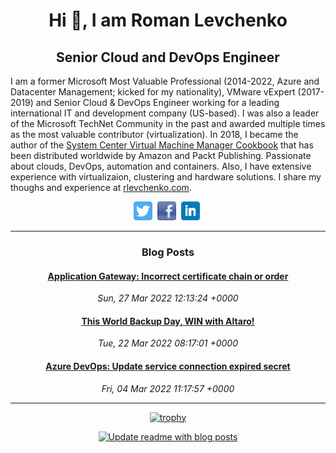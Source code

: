 <h1 align="center"> Hi  👋, I am Roman Levchenko</h1>
<h2 align="center">Senior Cloud and DevOps Engineer</h2>

I am a former Microsoft Most Valuable Professional (2014-2022, Azure and Datacenter Management; kicked for my nationality), VMware vExpert (2017-2019) and Senior Cloud & DevOps Engineer working for a leading international IT and development company (US-based). I was also a leader of the Microsoft TechNet Community in the past and awarded multiple times as the most valuable contributor (virtualization). In 2018, I became the author of the [System Center Virtual Machine Manager Cookbook](https://rlevchenko.com/2018/03/05/my-first-book-is-published-vmm-2016-cookbook/)  that has been distributed worldwide by Amazon and Packt Publishing. Passionate about clouds, DevOps, automation and containers. Also, I have extensive experience with virtualizaion, clustering and hardware solutions. I share my thoughs and experience at [rlevchenko.com](https://rlevchenko.com/about). 
</div>
<p align="center">
<a href="https://twitter.com/rlevchenko" target="external"><img height="30" src="https://github.com/rlevchenko/rlevchenko/blob/main/icons/twitter.png?raw=true"></a>&nbsp;
<a href="http://facebook.com/rlevchenko1/" target="external"><img height="30" src="https://github.com/rlevchenko/rlevchenko/blob/main/icons/facebook.png?raw=true"></a>&nbsp;
<a href="https://www.linkedin.com/in/rlevchenko/" target="external"><img height="30" src="https://github.com/rlevchenko/rlevchenko/blob/main/icons/linkedin.png?raw=true"></a>&nbsp;
</p>

------------------
<div align="center">
<p align="center">

### Blog Posts

<!--START_SECTION:feed-->
#### [Application Gateway: Incorrect certificate chain or order](https://rlevchenko.com/2022/03/27/application-gateway-incorrect-certificate-chain-or-order/) 
*Sun, 27 Mar 2022 12:13:24 +0000*
#### [This World Backup Day, WIN with Altaro!](https://rlevchenko.com/2022/03/22/this-world-backup-day-win-with-altaro-2/) 
*Tue, 22 Mar 2022 08:17:01 +0000*
#### [Azure DevOps: Update service connection expired secret](https://rlevchenko.com/2022/03/04/azure-devops-update-service-connection-expired-secret/) 
*Fri, 04 Mar 2022 11:17:57 +0000*
<!--END_SECTION:feed-->

</p>
</div>

--------------------

<div align="center">

[![trophy](https://github-profile-trophy.vercel.app/?username=rlevchenko&margin-w=15&no-bg=true)](https://github.com/ryo-ma/github-profile-trophy)

[![Update readme with blog posts](https://github.com/rlevchenko/rlevchenko/actions/workflows/get-posts-rss.yml/badge.svg)](https://github.com/rlevchenko/rlevchenko/actions/workflows/get-posts-rss.yml)

</div>


